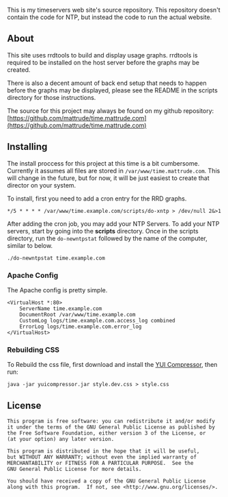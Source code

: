This is my timeservers web site's source repository.  This repository doesn't contain the code for NTP, but instead the code to run the actual website.

## About ##

This site uses rrdtools to build and display usage graphs.  rrdtools is required to be installed on the host server before the graphs may be created.

There is also a decent amount of back end setup that needs to happen before the graphs may be displayed, please see the README in the scripts directory for those instructions.

The source for this project may always be found on my github repository: [https://github.com/mattrude/time.mattrude.com](https://github.com/mattrude/time.mattrude.com)

## Installing ##

The install proccess for this project at this time is a bit cumbersome.  Currently it assumes all files are stored in `/var/www/time.mattrude.com`.  This will change in the future, but for now, it will be just easiest to create that director on your system.

To install, first you need to add a cron entry for the RRD graphs.

    */5 * * * * /var/www/time.example.com/scripts/do-xntp > /dev/null 2&>1

After adding the cron job, you may add your NTP Servers. To add your NTP servers, start by going into the **scripts** directory.  Once in the scripts directory, run the `do-newntpstat` followed by the name of the computer, similar to below.

    ./do-newntpstat time.example.com

### Apache Config ###

The Apache config is pretty simple.

    <VirtualHost *:80>
        ServerName time.example.com
        DocumentRoot /var/www/time.example.com
        CustomLog logs/time.example.com.access_log combined
        ErrorLog logs/time.example.com.error_log
    </VirtualHost>

### Rebuilding CSS ###

To Rebuild the css file, first download and install the [YUI Compressor](https://github.com/yui/yuicompressor), then run:

    java -jar yuicompressor.jar style.dev.css > style.css

## License ##

    This program is free software: you can redistribute it and/or modify
    it under the terms of the GNU General Public License as published by
    the Free Software Foundation, either version 3 of the License, or
    (at your option) any later version.
    
    This program is distributed in the hope that it will be useful,
    but WITHOUT ANY WARRANTY; without even the implied warranty of
    MERCHANTABILITY or FITNESS FOR A PARTICULAR PURPOSE.  See the
    GNU General Public License for more details.

    You should have received a copy of the GNU General Public License
    along with this program.  If not, see <http://www.gnu.org/licenses/>.
